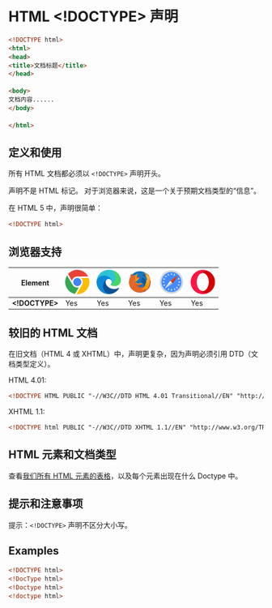 HTML \<!DOCTYPE> 声明
===

```html
<!DOCTYPE html>
<html>
<head>
<title>文档标题</title>
</head>

<body>
文档内容......
</body>

</html>
```

## 定义和使用

所有 HTML 文档都必须以 `<!DOCTYPE>` 声明开头。

声明不是 HTML 标记。 对于浏览器来说，这是一个关于预期文档类型的“信息”。

在 HTML 5 中，声明很简单：

```html
<!DOCTYPE html>
```

## 浏览器支持

| Element | ![chrome][1] | ![edge][2] | ![firefox][3] | ![safari][4] | ![opera][5] |
| ---- | ---- | ---- | ---- | ---- | ---- |
| __\<!DOCTYPE>__ | Yes | Yes | Yes | Yes | Yes |
<!--rehype:style=width: 100%; display: inline-table;-->

## 较旧的 HTML 文档

在旧文档（HTML 4 或 XHTML）中，声明更复杂，因为声明必须引用 DTD（文档类型定义）。

HTML 4.01:

```html
<!DOCTYPE HTML PUBLIC "-//W3C//DTD HTML 4.01 Transitional//EN" "http://www.w3.org/TR/html4/loose.dtd">
```

XHTML 1.1:

```html
<!DOCTYPE html PUBLIC "-//W3C//DTD XHTML 1.1//EN" "http://www.w3.org/TR/xhtml11/DTD/xhtml11.dtd">
```

## HTML 元素和文档类型

查看[我们所有 HTML 元素的表格](../reference/dtd.md)，以及每个元素出现在什么 Doctype 中。

## 提示和注意事项

提示：`<!DOCTYPE>` 声明不区分大小写。

## Examples

```html
<!DOCTYPE html>
<!DocType html>
<!Doctype html>
<!doctype html>
```

[1]: ../assets/chrome.svg
[2]: ../assets/edge.svg
[3]: ../assets/firefox.svg
[4]: ../assets/safari.svg
[5]: ../assets/opera.svg